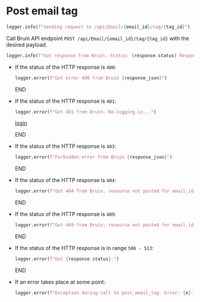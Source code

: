 # Post email tag

```python
logger.info(f"Sending request to /api/Email/{email_id}/tag/{tag_id}")
```

Call Bruin API endpoint `POST /api/Email/{email_id}/tag/{tag_id}` with the desired payload.

```python
logger.info(f"Got response from Bruin. Status: {response.status} Response: {response}.")
```

* If the status of the HTTP response is `400`:
  ```python
  logger.error(f"Got error 400 from Bruin {response_json}")
  ```
  END

* If the status of the HTTP response is `401`:
    ```python
    logger.error(f"Got 401 from Bruin. Re-logging in...")
    ```
    [login](../../clients/bruin_client/login.md)

    END

* If the status of the HTTP response is `403`:
  ```python
  logger.error(f"Forbidden error from Bruin {response_json}")
  ```
  END

* If the status of the HTTP response is `404`:
  ```python
  logger.error(f"Got 404 from Bruin, resource not posted for email_id {email_id} with tag_id {tag_id}")
  ```
  END

* If the status of the HTTP response is `409`:
  ```python
  logger.error(f"Got 409 from Bruin, resource not posted for email_id {email_id} with tag_id {tag_id}")
  ```
  END

* If the status of the HTTP response is in range `500 - 513`:
  ```python
  logger.error(f"Got {response.status}.")
  ```
  END

* If an error takes place at some point:
  ```python
  logger.error(f"Exception during call to post_email_tag. Error: {e}.")
  ```
